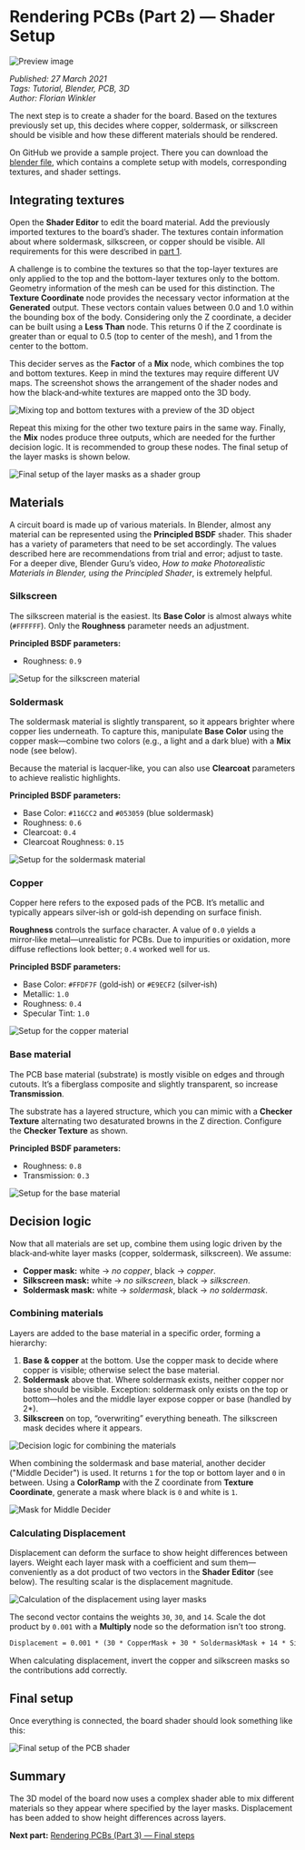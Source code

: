 # Rendering PCBs (Part 2) — Shader Setup

![Preview image](img/p2_Preview_Big.jpg)

*Published: 27 March 2021*  
*Tags: Tutorial, Blender, PCB, 3D*  
*Author: Florian Winkler*

The next step is to create a shader for the board. Based on the textures previously set up, this decides where copper, soldermask, or silkscreen should be visible and how these different materials should be rendered.

On GitHub we provide a sample project. There you can download the [blender file](https://github.com/PCB-Arts/stylized-blender-setup/releases/), which contains a complete setup with models, corresponding textures, and shader settings.

## Integrating textures

Open the **Shader Editor** to edit the board material. Add the previously imported textures to the board’s shader. The textures contain information about where soldermask, silkscreen, or copper should be visible. All requirements for this were described in [part 1](/en/blog/blender-tutorial-1).

A challenge is to combine the textures so that the top-layer textures are only applied to the top and the bottom-layer textures only to the bottom. Geometry information of the mesh can be used for this distinction. The **Texture Coordinate** node provides the necessary vector information at the **Generated** output. These vectors contain values between 0.0 and 1.0 within the bounding box of the body. Considering only the Z coordinate, a decider can be built using a **Less Than** node. This returns 0 if the Z coordinate is greater than or equal to 0.5 (top to center of the mesh), and 1 from the center to the bottom.

This decider serves as the **Factor** of a **Mix** node, which combines the top and bottom textures. Keep in mind the textures may require different UV maps. The screenshot shows the arrangement of the shader nodes and how the black‑and‑white textures are mapped onto the 3D body.

![Mixing top and bottom textures with a preview of the 3D object](img/Combine-Top-Bottom-Textures.png)

Repeat this mixing for the other two texture pairs in the same way. Finally, the **Mix** nodes produce three outputs, which are needed for the further decision logic. It is recommended to group these nodes. The final setup of the layer masks is shown below.

![Final setup of the layer masks as a shader group](img/Texture-Group.png)

## Materials

A circuit board is made up of various materials. In Blender, almost any material can be represented using the **Principled BSDF** shader. This shader has a variety of parameters that need to be set accordingly. The values described here are recommendations from trial and error; adjust to taste. For a deeper dive, Blender Guru’s video, *How to make Photorealistic Materials in Blender, using the Principled Shader*, is extremely helpful.

### Silkscreen

The silkscreen material is the easiest. Its **Base Color** is almost always white (`#FFFFFF`). Only the **Roughness** parameter needs an adjustment.

**Principled BSDF parameters:**

- Roughness: `0.9`

![Setup for the silkscreen material](img/Silkscreen-Material.png)

### Soldermask

The soldermask material is slightly transparent, so it appears brighter where copper lies underneath. To capture this, manipulate **Base Color** using the copper mask—combine two colors (e.g., a light and a dark blue) with a **Mix** node (see below).

Because the material is lacquer‑like, you can also use **Clearcoat** parameters to achieve realistic highlights.

**Principled BSDF parameters:**

- Base Color: `#116CC2` and `#053059` (blue soldermask)
- Roughness: `0.6`
- Clearcoat: `0.4`
- Clearcoat Roughness: `0.15`

![Setup for the soldermask material](img/Soldermask-Material.png)

### Copper

Copper here refers to the exposed pads of the PCB. It’s metallic and typically appears silver‑ish or gold‑ish depending on surface finish.

**Roughness** controls the surface character. A value of `0.0` yields a mirror‑like metal—unrealistic for PCBs. Due to impurities or oxidation, more diffuse reflections look better; `0.4` worked well for us.

**Principled BSDF parameters:**

- Base Color: `#FFDF7F` (gold‑ish) or `#E9ECF2` (silver‑ish)
- Metallic: `1.0`
- Roughness: `0.4`
- Specular Tint: `1.0`

![Setup for the copper material](img/Copper-Material.png)

### Base material

The PCB base material (substrate) is mostly visible on edges and through cutouts. It’s a fiberglass composite and slightly transparent, so increase **Transmission**.

The substrate has a layered structure, which you can mimic with a **Checker Texture** alternating two desaturated browns in the Z direction. Configure the **Checker Texture** as shown.

**Principled BSDF parameters:**

- Roughness: `0.8`
- Transmission: `0.3`

![Setup for the base material](img/MiddleLayer-Material.png)

## Decision logic

Now that all materials are set up, combine them using logic driven by the black‑and‑white layer masks (copper, soldermask, silkscreen). We assume:

- **Copper mask:** white → *no copper*, black → *copper*.
- **Silkscreen mask:** white → *no silkscreen*, black → *silkscreen*.
- **Soldermask mask:** white → *soldermask*, black → *no soldermask*.

### Combining materials

Layers are added to the base material in a specific order, forming a hierarchy:

1. **Base & copper** at the bottom. Use the copper mask to decide where copper is visible; otherwise select the base material.
2. **Soldermask** above that. Where soldermask exists, neither copper nor base should be visible. Exception: soldermask only exists on the top or bottom—holes and the middle layer expose copper or base (handled by 2*).
3. **Silkscreen** on top, “overwriting” everything beneath. The silkscreen mask decides where it appears.

![Decision logic for combining the materials](img/Combine-Materials.png)

When combining the soldermask and base material, another decider ("Middle Decider") is used. It returns `1` for the top or bottom layer and `0` in between. Using a **ColorRamp** with the Z coordinate from **Texture Coordinate**, generate a mask where black is `0` and white is `1`.

![Mask for Middle Decider](img/Middle-Decider.png)

### Calculating Displacement

Displacement can deform the surface to show height differences between layers. Weight each layer mask with a coefficient and sum them—conveniently as a dot product of two vectors in the **Shader Editor** (see below). The resulting scalar is the displacement magnitude.

![Calculation of the displacement using layer masks](img/Calculate-Displacement.png)

The second vector contains the weights `30`, `30`, and `14`. Scale the dot product by `0.001` with a **Multiply** node so the deformation isn’t too strong.

```txt
Displacement = 0.001 * (30 * CopperMask + 30 * SoldermaskMask + 14 * SilkscreenMask)
```

When calculating displacement, invert the copper and silkscreen masks so the contributions add correctly.

## Final setup

Once everything is connected, the board shader should look something like this:

![Final setup of the PCB shader](img/Final-Node-Setup.png)

## Summary

The 3D model of the board now uses a complex shader able to mix different materials so they appear where specified by the layer masks. Displacement has been added to show height differences across layers.

**Next part:** [Rendering PCBs (Part 3) — Final steps](part-3.md)
